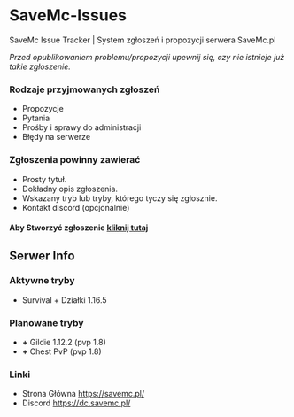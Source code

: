 # SaveMc-Issues
SaveMc Issue Tracker | System zgłoszeń i propozycji serwera SaveMc.pl

*Przed opublikowaniem problemu/propozycji upewnij się, czy nie istnieje już takie zgłoszenie.*

### Rodzaje przyjmowanych zgłoszeń
- Propozycje
- Pytania
- Prośby i sprawy do administracji
- Błędy na serwerze

### Zgłoszenia powinny zawierać
- Prosty tytuł.
- Dokładny opis zgłoszenia.
- Wskazany tryb lub tryby, którego tyczy się zgłosznie.
- Kontakt discord (opcjonalnie)

#### Aby Stworzyć zgłoszenie [kliknij tutaj](https://github.com/Rollczi/SaveMc-Issues/issues/new])

## Serwer Info
### Aktywne tryby
- Survival + Działki 1.16.5

### Planowane tryby
- **+** Gildie 1.12.2 (pvp 1.8)
- **+** Chest PvP (pvp 1.8)

### Linki
- Strona Główna https://savemc.pl/
- Discord https://dc.savemc.pl/
